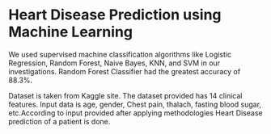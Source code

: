 # Heart Disease Prediction using Machine Learning

We used supervised machine classification algorithms like Logistic Regression, Random Forest, Naive Bayes, KNN, and SVM in our investigations. 
Random Forest Classifier had the greatest accuracy of 88.3%.
 
Dataset is taken from Kaggle site. The dataset 
provided has 14 clinical features. Input data is age, gender, 
Chest pain, thalach, fasting blood sugar, etc.According to input 
provided after applying methodologies Heart Disease prediction 
of a patient is done.

